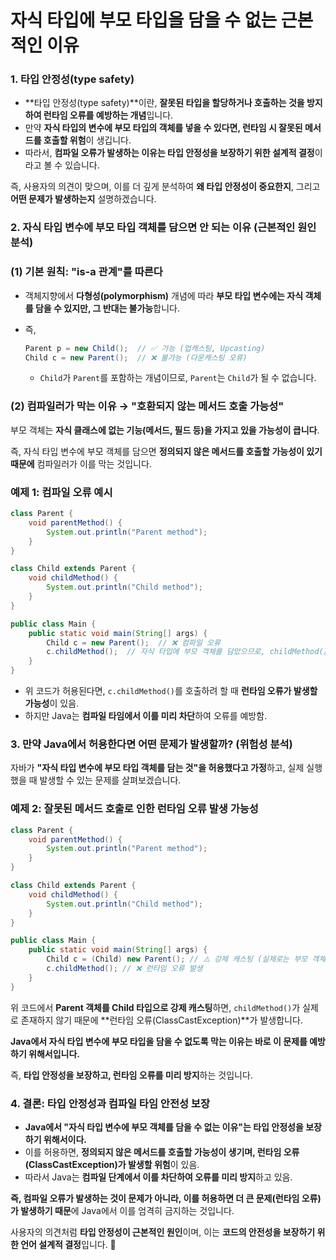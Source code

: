 # 자식 타입에 부모 타입을 담을 수 없는 근본적인 이유

### 1. **타입 안정성(type safety)**

- **타입 안정성(type safety)**이란, **잘못된 타입을 할당하거나 호출하는 것을 방지하여 런타임 오류를 예방하는 개념**입니다.
- 만약 **자식 타입의 변수에 부모 타입의 객체를 넣을 수 있다면, 런타임 시 잘못된 메서드를 호출할 위험**이 생깁니다.
- 따라서, **컴파일 오류가 발생하는 이유는 타입 안정성을 보장하기 위한 설계적 결정**이라고 볼 수 있습니다.

즉, 사용자의 의견이 맞으며, 이를 더 깊게 분석하여 **왜 타입 안정성이 중요한지**, 그리고 **어떤 문제가 발생하는지** 설명하겠습니다.


### **2. 자식 타입 변수에 부모 타입 객체를 담으면 안 되는 이유 (근본적인 원인 분석)**

### **(1) 기본 원칙: "is-a 관계"를 따른다**

- 객체지향에서 **다형성(polymorphism)** 개념에 따라 **부모 타입 변수에는 자식 객체를 담을 수 있지만, 그 반대는 불가능**합니다.
- 즉,
    
    ```java
    Parent p = new Child();  // ✅ 가능 (업캐스팅, Upcasting)
    Child c = new Parent();  // ❌ 불가능 (다운캐스팅 오류)
    
    ```
    
    - `Child`가 `Parent`를 포함하는 개념이므로, `Parent`는 `Child`가 될 수 없습니다.

### **(2) 컴파일러가 막는 이유 → "호환되지 않는 메서드 호출 가능성"**

부모 객체는 **자식 클래스에 없는 기능(메서드, 필드 등)을 가지고 있을 가능성이 큽니다**.

즉, 자식 타입 변수에 부모 객체를 담으면 **정의되지 않은 메서드를 호출할 가능성이 있기 때문에** 컴파일러가 이를 막는 것입니다.

### **예제 1: 컴파일 오류 예시**

```java
class Parent {
    void parentMethod() {
        System.out.println("Parent method");
    }
}

class Child extends Parent {
    void childMethod() {
        System.out.println("Child method");
    }
}

public class Main {
    public static void main(String[] args) {
        Child c = new Parent();  // ❌ 컴파일 오류
        c.childMethod();  // 자식 타입에 부모 객체를 담았으므로, childMethod() 호출 불가능
    }
}
```

- 위 코드가 허용된다면, `c.childMethod()`를 호출하려 할 때 **런타임 오류가 발생할 가능성**이 있음.
- 하지만 Java는 **컴파일 타임에서 이를 미리 차단**하여 오류를 예방함.


### **3. 만약 Java에서 허용한다면 어떤 문제가 발생할까? (위험성 분석)**

자바가 **"자식 타입 변수에 부모 타입 객체를 담는 것"을 허용했다고 가정**하고, 실제 실행했을 때 발생할 수 있는 문제를 살펴보겠습니다.

### **예제 2: 잘못된 메서드 호출로 인한 런타임 오류 발생 가능성**

```java
class Parent {
    void parentMethod() {
        System.out.println("Parent method");
    }
}

class Child extends Parent {
    void childMethod() {
        System.out.println("Child method");
    }
}

public class Main {
    public static void main(String[] args) {
        Child c = (Child) new Parent(); // ⚠️ 강제 캐스팅 (실제로는 부모 객체)
        c.childMethod(); // ❌ 런타임 오류 발생
    }
}

``` 

위 코드에서 **Parent 객체를 Child 타입으로 강제 캐스팅**하면, `childMethod()`가 실제로 존재하지 않기 때문에 **런타임 오류(ClassCastException)**가 발생합니다.

**Java에서 자식 타입 변수에 부모 타입을 담을 수 없도록 막는 이유는 바로 이 문제를 예방하기 위해서입니다.**

즉, **타입 안정성을 보장하고, 런타임 오류를 미리 방지**하는 것입니다.


### **4. 결론: 타입 안정성과 컴파일 타임 안전성 보장**

- **Java에서 "자식 타입 변수에 부모 객체를 담을 수 없는 이유"는 타입 안정성을 보장하기 위해서이다.**
- 이를 허용하면, **정의되지 않은 메서드를 호출할 가능성이 생기며, 런타임 오류(ClassCastException)가 발생할 위험**이 있음.
- 따라서 Java는 **컴파일 단계에서 이를 차단하여 오류를 미리 방지**하고 있음.

**즉, 컴파일 오류가 발생하는 것이 문제가 아니라, 이를 허용하면 더 큰 문제(런타임 오류)가 발생하기 때문**에 Java에서 이를 엄격히 금지하는 것입니다.

사용자의 의견처럼 **타입 안정성이 근본적인 원인**이며, 이는 **코드의 안전성을 보장하기 위한 언어 설계적 결정**입니다. 🚀